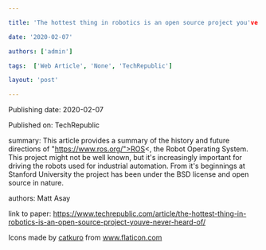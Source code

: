 ---
title: 'The hottest thing in robotics is an open source project you've never heard of '
date: '2020-02-07'
authors: ['admin']
tags:  ['Web Article', 'None', 'TechRepublic']
layout: 'post'
---
Publishing date: 2020-02-07

Published on: TechRepublic

summary: This article provides a summary of the history and future directions of "https://www.ros.org/">ROS<, the Robot Operating System. This project might not be well known, but it's increasingly important for driving the robots used for industrial automation. From it's beginnings at Stanford University the project has been under the BSD license and open source in nature. 

authors: Matt Asay

link to paper: https://www.techrepublic.com/article/the-hottest-thing-in-robotics-is-an-open-source-project-youve-never-heard-of/

Icons made by <a href="https://www.flaticon.com/free-icon/bookshelves_3576884" title="catkuro">catkuro</a> from <a href="https://www.flaticon.com/" title="Flaticon"> www.flaticon.com</a>